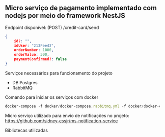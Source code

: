 ## Micro serviço de pagamento implementado com nodejs por meio do framework NestJS

Endpoint disponível: (POST) /credit-card/send

```json
{
	id?: "",
	idUser: "213Fee43",
	orderNumber: 1000,
	orderValue: 300,
	paymentConfirmed?: false
}
```

Serviços necessários para funcionamento do projeto

- DB Postgres
- RabbitMQ

Comando para iniciar os serviços com docker

```jsx
docker-compose -f docker/docker-compose.rabbitmq.yml -f docker/docker-compose.postgres.yml up -d
```

Micro serviço utilizado para envio de notificações no projeto: https://github.com/sidney-essjr/ms-notification-service 

Bibliotecas utilizadas
